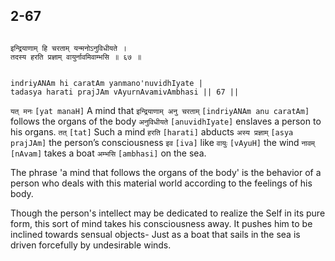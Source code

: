 ## 2-67


```shloka-sa

इन्द्रियाणाम् हि चरताम् यन्मनोऽनुविधीयते ।
तदस्य हरति प्रज्ञाम् वायुर्नावमिवाम्भसि ॥ ६७ ॥

```
```shloka-sa-hk

indriyANAm hi caratAm yanmano'nuvidhIyate |
tadasya harati prajJAm vAyurnAvamivAmbhasi || 67 ||

```
`यत् मनः` `[yat manaH]` A mind that `इन्द्रियाणाम् अनु चरताम्` `[indriyANAm anu caratAm]` follows the organs of the body `अनुविधीयते` `[anuvidhIyate]` enslaves a person to his organs. `तत्` `[tat]` Such a mind `हरति` `[harati]` abducts `अस्य प्रज्ञाम्` `[asya prajJAm]` the person’s consciousness `इव` `[iva]` like `वायुः` `[vAyuH]` the wind `नावम्` `[nAvam]` takes a boat `अम्भसि` `[ambhasi]` on the sea.

The phrase 'a mind that follows the organs of the body' is the behavior of a person who deals with this material world according to the feelings of his body. 

Though the person's intellect may be dedicated to realize the Self in its pure form, this sort of mind takes his consciousness away. It pushes him to be inclined towards sensual objects- Just as a boat that sails in the sea is driven forcefully by undesirable winds.


